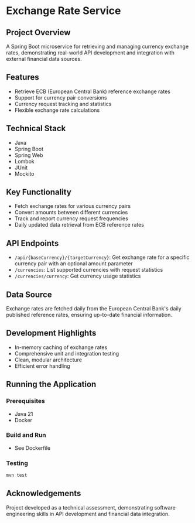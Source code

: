 # Exchange Rate Service

## Project Overview

A Spring Boot microservice for retrieving and managing currency exchange rates, demonstrating real-world API development
and integration with external financial data sources.

## Features

- Retrieve ECB (European Central Bank) reference exchange rates
- Support for currency pair conversions
- Currency request tracking and statistics
- Flexible exchange rate calculations

## Technical Stack

- Java
- Spring Boot
- Spring Web
- Lombok
- JUnit
- Mockito

## Key Functionality

- Fetch exchange rates for various currency pairs
- Convert amounts between different currencies
- Track and report currency request frequencies
- Daily updated data retrieval from ECB reference rates

## API Endpoints

- `/api/{baseCurrency}/{targetCurrency}`: Get exchange rate for a specific currency pair with an optional amount
  parameter
- `/currencies`: List supported currencies with request statistics
- `/currencies/currency`: Get currency usage statistics

## Data Source

Exchange rates are fetched daily from the European Central Bank's daily published reference rates, ensuring up-to-date
financial information.

## Development Highlights

- In-memory caching of exchange rates
- Comprehensive unit and integration testing
- Clean, modular architecture
- Efficient error handling

## Running the Application

### Prerequisites

- Java 21
- Docker

### Build and Run

- See Dockerfile

### Testing

```bash
mvn test
```

## Acknowledgements

Project developed as a technical assessment, demonstrating software engineering skills in API development and financial
data integration.


